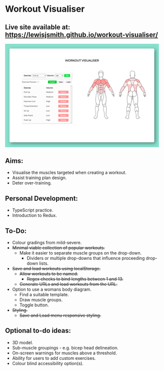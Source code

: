 # Workout Visualiser
## Live site available at: https://lewisjsmith.github.io/workout-visualiser/
![Image of the Single Page App displaying an example workout.](docs/figure_1.png)

## Aims:

- Visualise the muscles targeted when creating a workout.
- Assist training plan design.
- Deter over-training.

## Personal Development: 

- TypeScript practice.
- Introduction to Redux.

## To-Do:

- Colour gradings from mild-severe. 
- ~~Minimal viable collection of popular workouts.~~
    - Make it easier to separate muscle groups on the drop-down.
        - Dividers or multiple drop-downs that influence proceeding drop-down lists.
- ~~Save and load workouts using localStorage.~~
    - ~~Allow workouts to be named.~~
        - ~~Regex checks to bind lengths between 1 and 13.~~
    - ~~Generate URLs and load workouts from the URL.~~
- Option to use a womans body diagram.
    - Find a suitable template.
    - Draw muscle groups.
    - Toggle button. 
- ~~Styling.~~
    - ~~Save and Load menu responsive styling.~~

## Optional to-do ideas:

- 3D model.
- Sub-muscle groupings - e.g. bicep head delineation. 
- On-screen warnings for muscles above a threshold. 
- Ability for users to add custom exercises.
- Colour blind accessibility option(s).

